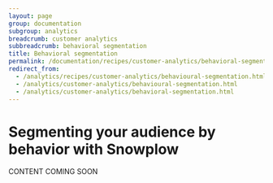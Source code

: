 ```yaml
---
layout: page
group: documentation
subgroup: analytics
breadcrumb: customer analytics
subbreadcrumb: behavioral segmentation
title: Behavioral segmentation
permalink: /documentation/recipes/customer-analytics/behavioral-segmentation.html
redirect_from:
  - /analytics/recipes/customer-analytics/behavioural-segmentation.html
  - /analytics/customer-analytics/behavioural-segmentation.html
  - /analytics/customer-analytics/behavioral-segmentation.html
---
```


# Segmenting your audience by behavior with Snowplow

CONTENT COMING SOON
